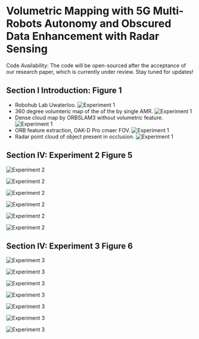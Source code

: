 # Volumetric Mapping with 5G Multi-Robots Autonomy and Obscured Data Enhancement with Radar Sensing
Code Availability: The code will be open-sourced after the acceptance of our research paper, which is currently under review. Stay tuned for updates!
## Section I Introduction: Figure 1
- Robohub Lab Uwaterloo.
![Experiment 1](https://github.com/Maaz-qureshi98/Volumetric-Mapping/blob/main/1.1.jpg)
- 360 degree volumteric map of the of the by single AMR.
![Experiment 1](https://github.com/Maaz-qureshi98/Volumetric-Mapping/blob/main/1.2.png)
- Dense cloud map by ORBSLAM3 without volumetric feature. 
![Experiment 1](https://github.com/Maaz-qureshi98/Volumetric-Mapping/blob/main/1.3.png)
- ORB feature extraction, OAK-D Pro cmaer FOV. 
![Experiment 1](https://github.com/Maaz-qureshi98/Volumetric-Mapping/blob/main/1.4.png)
- Radar point cloud of object present in occlusion.
![Experiment 1](https://github.com/Maaz-qureshi98/Volumetric-Mapping/blob/main/1.5.png)


## Section IV: Experiment 2 Figure 5

![Experiment 2](https://github.com/Maaz-qureshi98/Volumetric-Mapping/blob/main/2.1.jpg)

![Experiment 2](https://github.com/Maaz-qureshi98/Volumetric-Mapping/blob/main/2.2.jpg)

![Experiment 2](https://github.com/Maaz-qureshi98/Volumetric-Mapping/blob/main/2.3.png)

![Experiment 2](https://github.com/Maaz-qureshi98/Volumetric-Mapping/blob/main/2.4.png)

![Experiment 2](https://github.com/Maaz-qureshi98/Volumetric-Mapping/blob/main/2.5.png)

![Experiment 2](https://github.com/Maaz-qureshi98/Volumetric-Mapping/blob/main/2.6.png)


## Section IV: Experiment 3 Figure 6

![Experiment 3](https://github.com/Maaz-qureshi98/Volumetric-Mapping/blob/main/3.1.jpg)

![Experiment 3](https://github.com/Maaz-qureshi98/Volumetric-Mapping/blob/main/3.2.jpg)

![Experiment 3](https://github.com/Maaz-qureshi98/Volumetric-Mapping/blob/main/3.3.jpg)

![Experiment 3](https://github.com/Maaz-qureshi98/Volumetric-Mapping/blob/main/3.4.png)

![Experiment 3](https://github.com/Maaz-qureshi98/Volumetric-Mapping/blob/main/3.5.png)

![Experiment 3](https://github.com/Maaz-qureshi98/Volumetric-Mapping/blob/main/3.6.png)

![Experiment 3](https://github.com/Maaz-qureshi98/Volumetric-Mapping/blob/main/3.7.png)

